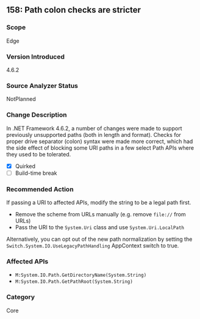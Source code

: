 ## 158: Path colon checks are stricter

### Scope
Edge

### Version Introduced
4.6.2

### Source Analyzer Status
NotPlanned

### Change Description
In .NET Framework 4.6.2, a number of changes were made to support previously unsupported paths (both in length and format). Checks for proper
drive separator (colon) syntax were made more correct, which had the side effect of blocking some URI paths in a few select Path APIs where they
used to be tolerated.

- [x] Quirked
- [ ] Build-time break

### Recommended Action

If passing a URI to affected APIs, modify the string to be a legal path first.

- Remove the scheme from URLs manually (e.g. remove `file://` from URLs)
- Pass the URI to the `System.Uri` class and use `System.Uri.LocalPath`

Alternatively, you can opt out of the new path normalization by setting the `Switch.System.IO.UseLegacyPathHandling` AppContext switch to true.

### Affected APIs

* `M:System.IO.Path.GetDirectoryName(System.String)`
* `M:System.IO.Path.GetPathRoot(System.String)`

### Category
Core

